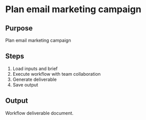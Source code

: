 # Plan email marketing campaign

## Purpose
Plan email marketing campaign

## Steps
1. Load inputs and brief
2. Execute workflow with team collaboration
3. Generate deliverable
4. Save output

## Output
Workflow deliverable document.
